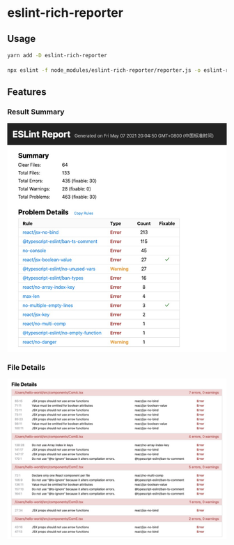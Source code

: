 # eslint-rich-reporter


## Usage

```bash
yarn add -D eslint-rich-reporter

npx eslint -f node_modules/eslint-rich-reporter/reporter.js -o eslint-report.html
```

## Features

### Result Summary

![Result Summary](./assets/demo-summary.jpg)

### File Details

![File Details](./assets/demo-files.jpg)
